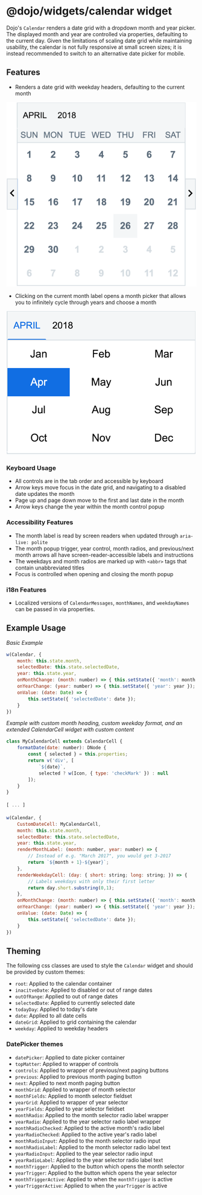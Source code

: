 # @dojo/widgets/calendar widget
Dojo's `Calendar` renders a date grid with a dropdown month and year picker. The displayed month and year are controlled via properties, defaulting to the current day. Given the limitations of scaling date grid while maintaining usability, the calendar is not fully responsive at small screen sizes; it is instead recommended to switch to an alternative date picker for mobile.

## Features

- Renders a date grid with weekday headers, defaulting to the current month

![Image of basic calendar](../../.github/calendar-dategrid.png)

- Clicking on the current month label opens a month picker that allows you to infinitely cycle through years and choose a month

![Image of open month picker](../../.github/calendar-months.png)

### Keyboard Usage
- All controls are in the tab order and accessible by keyboard
- Arrow keys move focus in the date grid, and navigating to a disabled date updates the month
- Page up and page down move to the first and last date in the month
- Arrow keys change the year within the month control popup

### Accessibility Features
- The month label is read by screen readers when updated through `aria-live: polite`
- The month popup trigger, year control, month radios, and previous/next month arrows all have screen-reader-accessible labels and instructions
- The weekdays and month radios are marked up with `<abbr>` tags that contain unabbreviated titles
- Focus is controlled when opening and closing the month popup

### i18n Features
- Localized versions of `CalendarMessages`, `monthNames`, and `weekdayNames` can be passed in via properties.

## Example Usage

*Basic Example*
```js
w(Calendar, {
	month: this.state.month,
	selectedDate: this.state.selectedDate,
	year: this.state.year,
	onMonthChange: (month: number) => { this.setState({ 'month': month }); },
	onYearChange: (year: number) => { this.setState({ 'year': year }); },
	onValue: (date: Date) => {
		this.setState({ 'selectedDate': date });
	}
})
```

*Example with custom month heading, custom weekday format, and an extended CalendarCell widget with custom content*
```js
class MyCalendarCell extends CalendarCell {
	formatDate(date: number): DNode {
		const { selected } = this.properties;
		return v('div', [
			`${date}`,
			selected ? w(Icon, { type: 'checkMark' }) : null
		]);
	}
}

[ ... ]

w(Calendar, {
	CustomDateCell: MyCalendarCell,
	month: this.state.month,
	selectedDate: this.state.selectedDate,
	year: this.state.year,
	renderMonthLabel: (month: number, year: number) => {
		// Instead of e.g. "March 2017", you would get 3-2017
		return `${month + 1}-${year}`;
	},
	renderWeekdayCell: (day: { short: string; long: string; }) => {
		// Labels weekdays with only their first letter
		return day.short.substring(0,1);
	},
	onMonthChange: (month: number) => { this.setState({ 'month': month }); },
	onYearChange: (year: number) => { this.setState({ 'year': year }); },
	onValue: (date: Date) => {
		this.setState({ 'selectedDate': date });
	}
})
```

## Theming

The following css classes are used to style the `Calendar` widget and should be provided by custom themes:

- `root`: Applied to the calendar container
- `inacitveDate`: Applied to disabled or out of range dates
- `outOfRange`: Applied to out of range dates
- `selectedDate`: Applied to currently selected date
- `todayDay`: Applied to today's date
- `date`: Applied to all date cells
- `dateGrid`: Applied to grid containing the calendar
- `weekday`: Applied to weekday headers

### DatePicker themes

- `datePicker`: Applied to date picker container
- `topMatter`: Applied to wrapper of controls
- `controls`: Applied to wrapper of previous/next paging buttons
- `previous`: Applied to previous month paging button
- `next`: Applied to next month paging button
- `monthGrid`: Applied to wrapper of month selector
- `monthFields`: Applied to month selector fieldset
- `yearGrid`: Applied to wrapper of year selector
- `yearFields`: Applied to year selector fieldset
- `monthRadio`: Applied to the month selector radio label wrapper
- `yearRadio`: Applied to the year selector radio label wrapper
- `monthRadioChecked`: Applied to the active month's radio label
- `yearRadioChecked`: Applied to the active year's radio label
- `monthRadioInput`: Applied to the month selector radio input
- `monthRadioLabel`: Applied to the month selector radio label text
- `yearRadioInput`: Applied to the year selector radio input
- `yearRadioLabel`: Applied to the year selector radio label text
- `monthTrigger`: Applied to the button which opens the month selector
- `yearTrigger`: Applied to the button which opens the year selector
- `monthTriggerActive`: Applied to when the `monthTrigger` is active
- `yearTriggerActive`: Applied to when the `yearTrigger` is active
